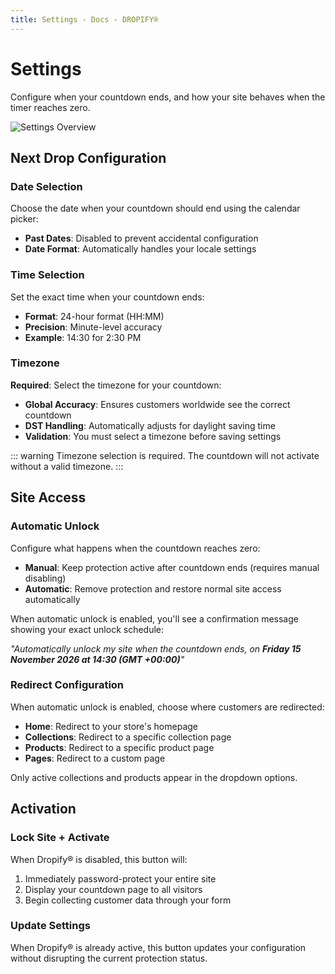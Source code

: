 ```yaml
---
title: Settings - Docs - DROPIFY®
---
```


# Settings

Configure when your countdown ends, and how your site behaves when the timer reaches zero.

<img src="/assets/dropify-tour-settings.gif" alt="Settings Overview" style="box-shadow: none !important; filter: none !important; -webkit-filter: none !important; border: none !important; background: none !important;" />

## Next Drop Configuration

### Date Selection

Choose the date when your countdown should end using the calendar picker:

- **Past Dates**: Disabled to prevent accidental configuration
- **Date Format**: Automatically handles your locale settings

### Time Selection

Set the exact time when your countdown ends:

- **Format**: 24-hour format (HH:MM)
- **Precision**: Minute-level accuracy
- **Example**: 14:30 for 2:30 PM

### Timezone

**Required**: Select the timezone for your countdown:

- **Global Accuracy**: Ensures customers worldwide see the correct countdown
- **DST Handling**: Automatically adjusts for daylight saving time
- **Validation**: You must select a timezone before saving settings

::: warning
Timezone selection is required. The countdown will not activate without a valid timezone.
:::

## Site Access

### Automatic Unlock

Configure what happens when the countdown reaches zero:

- **Manual**: Keep protection active after countdown ends (requires manual disabling)
- **Automatic**: Remove protection and restore normal site access automatically

When automatic unlock is enabled, you'll see a confirmation message showing your exact unlock schedule:

_"Automatically unlock my site when the countdown ends, on **Friday 15 November 2026 at 14:30 (GMT +00:00)**"_

### Redirect Configuration

When automatic unlock is enabled, choose where customers are redirected:

- **Home**: Redirect to your store's homepage
- **Collections**: Redirect to a specific collection page
- **Products**: Redirect to a specific product page
- **Pages**: Redirect to a custom page

Only active collections and products appear in the dropdown options.

## Activation

### Lock Site + Activate

When Dropify® is disabled, this button will:

1. Immediately password-protect your entire site
2. Display your countdown page to all visitors
3. Begin collecting customer data through your form

### Update Settings

When Dropify® is already active, this button updates your configuration without disrupting the current protection status.
